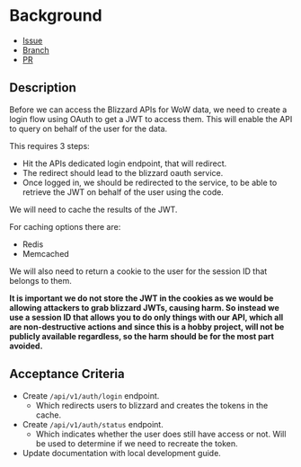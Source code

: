 # Background

- [Issue](https://github.com/Evanlab02/WoWScout/issues/1)
- [Branch](https://github.com/Evanlab02/WoWScout/tree/1-create-api-login-flow)
- [PR](https://github.com/Evanlab02/WoWScout/pull/13)

## Description

Before we can access the Blizzard APIs for WoW data, we need to create a login flow using OAuth to get a JWT to access them. This will enable the API to query on behalf of the user for the data.

This requires 3 steps:
- Hit the APIs dedicated login endpoint, that will redirect.
- The redirect should lead to the blizzard oauth service.
- Once logged in, we should be redirected to the service, to be able to retrieve the JWT on behalf of the user using the code.

We will need to cache the results of the JWT.

For caching options there are:
- Redis
- Memcached

We will also need to return a cookie to the user for the session ID that belongs to them.

**It is important we do not store the JWT in the cookies as we would be allowing attackers to grab blizzard JWTs, causing harm. So instead we use a session ID that allows you to do only things with our API, which all are non-destructive actions and since this is a hobby project, will not be publicly available regardless, so the harm should be for the most part avoided.**
## Acceptance Criteria

- Create `/api/v1/auth/login` endpoint.
	- Which redirects users to blizzard and creates the tokens in the cache.
- Create `/api/v1/auth/status` endpoint.
	- Which indicates whether the user does still have access or not. Will be used to determine if we need to recreate the token.
- Update documentation with local development guide.
